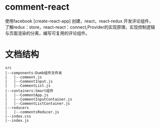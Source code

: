 # comment-react
使用facebook [create-react-app] 创建，react，react-redux 开发评论组件，了解redux：store，react-react：connect,Provider的实现原理，实现控制逻辑与页面渲染的分离，编写可复用的评论组件。

# 文档结构
```
src
|--components:Dumb组件文件夹
|   |--comment.js
|   |--CommentInput.js
|   |--CommentList.js 
|--containers:Smart组件
|   |--CommentApp.js
|   |--CommentInputContainer.js
|   |--CommentListContainer.js
|--reducers
|   |--commentsReducer.js
|--index.css
|--index.js
```


